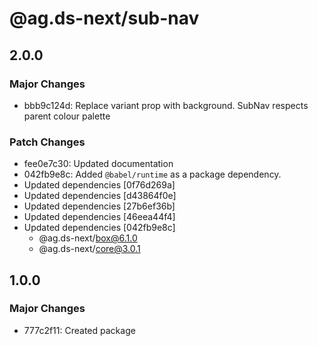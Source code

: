 # @ag.ds-next/sub-nav

## 2.0.0

### Major Changes

- bbb9c124d: Replace variant prop with background. SubNav respects parent colour palette

### Patch Changes

- fee0e7c30: Updated documentation
- 042fb9e8c: Added `@babel/runtime` as a package dependency.
- Updated dependencies [0f76d269a]
- Updated dependencies [d43864f0e]
- Updated dependencies [27b6ef36b]
- Updated dependencies [46eea44f4]
- Updated dependencies [042fb9e8c]
  - @ag.ds-next/box@6.1.0
  - @ag.ds-next/core@3.0.1

## 1.0.0

### Major Changes

- 777c2f11: Created package
